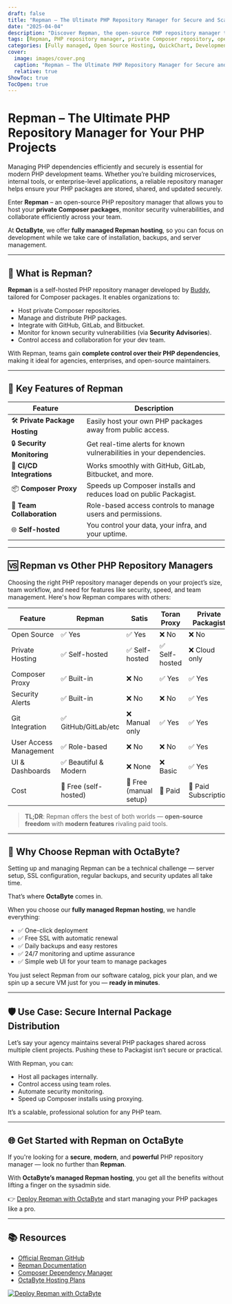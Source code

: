 ```yaml
---
draft: false
title: "Repman – The Ultimate PHP Repository Manager for Secure and Scalable PHP Package Hosting"
date: "2025-04-04"
description: "Discover Repman, the open-source PHP repository manager that simplifies private Composer package hosting. Learn how it compares with other tools and why it’s the perfect choice for teams managing PHP dependencies."
tags: [Repman, PHP repository manager, private Composer repository, open-source PHP hosting, manage Composer packages, secure PHP repository, Repman alternatives, PHP dependency management, OctaByte Repman hosting, Repman vs Satis, Repman vs Packagist]
categories: [Fully managed, Open Source Hosting, QuickChart, Development, Dev Tools]
cover:
  image: images/cover.png
  caption: "Repman – The Ultimate PHP Repository Manager for Secure and Scalable PHP Package Hosting"
  relative: true
ShowToc: true
TocOpen: true
---
```

# Repman – The Ultimate PHP Repository Manager for Your PHP Projects

Managing PHP dependencies efficiently and securely is essential for modern PHP development teams. Whether you’re building microservices, internal tools, or enterprise-level applications, a reliable repository manager helps ensure your PHP packages are stored, shared, and updated securely.

Enter **Repman** – an open-source PHP repository manager that allows you to host your **private Composer packages**, monitor security vulnerabilities, and collaborate efficiently across your team.

At **OctaByte**, we offer **fully managed Repman hosting**, so you can focus on development while we take care of installation, backups, and server management.

---

## 🚀 What is Repman?

**Repman** is a self-hosted PHP repository manager developed by [Buddy](https://buddy.works), tailored for Composer packages. It enables organizations to:

- Host private Composer repositories.
- Manage and distribute PHP packages.
- Integrate with GitHub, GitLab, and Bitbucket.
- Monitor for known security vulnerabilities (via **Security Advisories**).
- Control access and collaboration for your dev team.

With Repman, teams gain **complete control over their PHP dependencies**, making it ideal for agencies, enterprises, and open-source maintainers.

---

## 🌟 Key Features of Repman

| Feature                        | Description |
|-------------------------------|-------------|
| 🛠 **Private Package Hosting** | Easily host your own PHP packages away from public access. |
| 🔒 **Security Monitoring**     | Get real-time alerts for known vulnerabilities in your dependencies. |
| 🔁 **CI/CD Integrations**      | Works smoothly with GitHub, GitLab, Bitbucket, and more. |
| 📦 **Composer Proxy**         | Speeds up Composer installs and reduces load on public Packagist. |
| 👥 **Team Collaboration**      | Role-based access controls to manage users and permissions. |
| 🌐 **Self-hosted**            | You control your data, your infra, and your uptime. |

---

## 🆚 Repman vs Other PHP Repository Managers

Choosing the right PHP repository manager depends on your project’s size, team workflow, and need for features like security, speed, and team management. Here's how Repman compares with others:

| Feature                | **Repman**           | **Satis**               | **Toran Proxy**        | **Private Packagist**     |
|------------------------|----------------------|--------------------------|-------------------------|----------------------------|
| Open Source            | ✅ Yes               | ✅ Yes                   | ❌ No                   | ❌ No                      |
| Private Hosting        | ✅ Self-hosted       | ✅ Self-hosted           | ✅ Self-hosted          | ❌ Cloud only              |
| Composer Proxy         | ✅ Built-in          | ❌ No                    | ✅ Yes                  | ✅ Yes                     |
| Security Alerts        | ✅ Built-in          | ❌ No                    | ❌ No                   | ✅ Yes                     |
| Git Integration        | ✅ GitHub/GitLab/etc | ❌ Manual only           | ✅ Yes                  | ✅ Yes                     |
| User Access Management | ✅ Role-based        | ❌ No                    | ❌ No                   | ✅ Yes                     |
| UI & Dashboards        | ✅ Beautiful & Modern| ❌ None                  | ❌ Basic                | ✅ Yes                     |
| Cost                   | 💸 Free (self-hosted)| 💸 Free (manual setup)   | 💸 Paid                 | 💸 Paid Subscription       |

> **TL;DR**: Repman offers the best of both worlds — **open-source freedom** with **modern features** rivaling paid tools.

---

## 🧠 Why Choose Repman with OctaByte?

Setting up and managing Repman can be a technical challenge — server setup, SSL configuration, regular backups, and security updates all take time.

That’s where **OctaByte** comes in.

When you choose our **fully managed Repman hosting**, we handle everything:

- ✅ One-click deployment  
- ✅ Free SSL with automatic renewal  
- ✅ Daily backups and easy restores  
- ✅ 24/7 monitoring and uptime assurance  
- ✅ Simple web UI for your team to manage packages  

You just select Repman from our software catalog, pick your plan, and we spin up a secure VM just for you — **ready in minutes**.

---

## 🛡 Use Case: Secure Internal Package Distribution

Let’s say your agency maintains several PHP packages shared across multiple client projects. Pushing these to Packagist isn’t secure or practical.

With Repman, you can:

- Host all packages internally.  
- Control access using team roles.  
- Automate security monitoring.  
- Speed up Composer installs using proxying.  

It’s a scalable, professional solution for any PHP team.

---

## 🌐 Get Started with Repman on OctaByte

If you're looking for a **secure**, **modern**, and **powerful** PHP repository manager — look no further than **Repman**.

With **OctaByte’s managed Repman hosting**, you get all the benefits without lifting a finger on the sysadmin side.

👉 [Deploy Repman with OctaByte](https://octabyte.io) and start managing your PHP packages like a pro.

---

## 📚 Resources

- [Official Repman GitHub](https://github.com/reload/repman)  
- [Repman Documentation](https://repman.io/docs)  
- [Composer Dependency Manager](https://getcomposer.org/)  
- [OctaByte Hosting Plans](https://octabyte.io)


[![Deploy Repman with OctaByte](/images/deploy-on-octabyte.png)](https://octabyte.io/fully-managed-open-source-services/development/dev-tools/repman)
